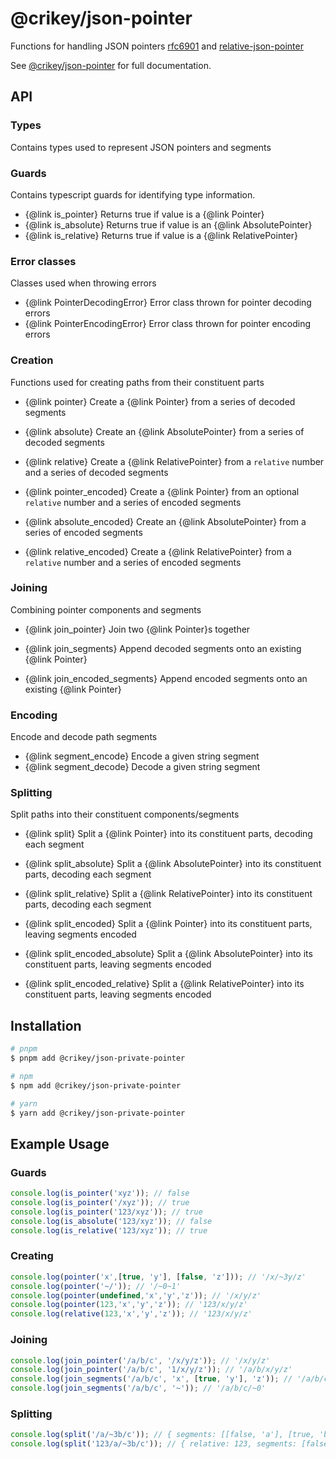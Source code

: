 # @crikey/json-pointer

Functions for handling JSON pointers [rfc6901](https://www.rfc-editor.org/rfc/rfc6901.html) and [relative-json-pointer](https://datatracker.ietf.org/doc/html/draft-luff-relative-json-pointer-00)

See [@crikey/json-pointer](https://whenderson.github.io/json-mono/modules/_crikey_json_pointer.html) for full documentation.

## API

### Types
Contains types used to represent JSON pointers and segments

### Guards
Contains typescript guards for identifying type information.

* {@link is_pointer} Returns true if value is a {@link Pointer}
* {@link is_absolute} Returns true if value is an {@link AbsolutePointer}
* {@link is_relative} Returns true if value is a {@link RelativePointer}

### Error classes
Classes used when throwing errors

* {@link PointerDecodingError} Error class thrown for pointer decoding errors
* {@link PointerEncodingError} Error class thrown for pointer encoding errors

### Creation
Functions used for creating paths from their constituent parts

* {@link pointer} Create a {@link Pointer} from a series of decoded segments
* {@link absolute} Create an {@link AbsolutePointer} from a series of decoded segments
* {@link relative} Create a {@link RelativePointer} from a `relative` number and a series of decoded segments

* {@link pointer_encoded} Create a {@link Pointer} from an optional `relative` number and a series of encoded segments
* {@link absolute_encoded} Create an {@link AbsolutePointer} from a series of encoded segments
* {@link relative_encoded} Create a {@link RelativePointer} from a `relative` number and a series of encoded segments

### Joining
Combining pointer components and segments

* {@link join_pointer} Join two {@link Pointer}s together
* {@link join_segments} Append decoded segments onto an existing {@link Pointer}

* {@link join_encoded_segments} Append encoded segments onto an existing {@link Pointer}

### Encoding
Encode and decode path segments

* {@link segment_encode} Encode a given string segment
* {@link segment_decode} Decode a given string segment

### Splitting
Split paths into their constituent components/segments

* {@link split} Split a {@link Pointer} into its constituent parts, decoding each segment
* {@link split_absolute} Split a {@link AbsolutePointer} into its constituent parts, decoding each segment
* {@link split_relative} Split a {@link RelativePointer} into its constituent parts, decoding each segment

* {@link split_encoded} Split a {@link Pointer} into its constituent parts, leaving segments encoded
* {@link split_encoded_absolute} Split a {@link AbsolutePointer} into its constituent parts, leaving segments encoded
* {@link split_encoded_relative} Split a {@link RelativePointer} into its constituent parts, leaving segments encoded

## Installation

```bash
# pnpm
$ pnpm add @crikey/json-private-pointer

# npm
$ npm add @crikey/json-private-pointer

# yarn
$ yarn add @crikey/json-private-pointer
```

## Example Usage

### Guards

```ts
console.log(is_pointer('xyz')); // false
console.log(is_pointer('/xyz')); // true
console.log(is_pointer('123/xyz')); // true
console.log(is_absolute('123/xyz')); // false
console.log(is_relative('123/xyz')); // true
```

### Creating

```ts
console.log(pointer('x',[true, 'y'], [false, 'z'])); // '/x/~3y/z'
console.log(pointer('~/')); // '/~0~1'
console.log(pointer(undefined,'x','y','z')); // '/x/y/z'
console.log(pointer(123,'x','y','z')); // '123/x/y/z'
console.log(relative(123,'x','y','z')); // '123/x/y/z'
```

### Joining

```ts
console.log(join_pointer('/a/b/c', '/x/y/z')); // '/x/y/z'
console.log(join_pointer('/a/b/c', '1/x/y/z')); // '/a/b/x/y/z'
console.log(join_segments('/a/b/c', 'x', [true, 'y'], 'z')); // '/a/b/c/x/~3y/z'
console.log(join_segments('/a/b/c', '~')); // '/a/b/c/~0'
```

### Splitting

```ts
console.log(split('/a/~3b/c')); // { segments: [[false, 'a'], [true, 'b'], [false, 'c']] }
console.log(split('123/a/~3b/c')); // { relative: 123, segments: [false, 'a'], [true, 'b'], [false, 'c'] }
```


